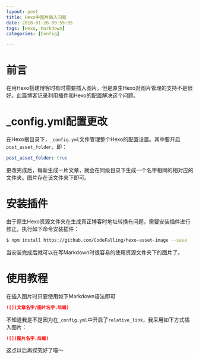 ```yaml
---
layout: post
title: Hexo中图片插入问题
date: 2018-01-26 09:59:05
tags: [Hexo, Markdown]
categories: [Config]

---
```


# 前言

在用Hexo搭建博客时有时需要插入图片，但是原生Hexo对图片管理的支持不是很好。此篇博客记录利用插件和Hexo的配置解决这个问题。

# \_config.yml配置更改

在Hexo根目录下，`_config.yml`文件管理整个Hexo的配置设置。其中要开启`post_asset_folder`，即：
``` yml
post_asset_folder: true
```
更改完成后，每新生成一片文章，就会在同级目录下生成一个名字相同的相对应的文件夹。图片存在该文件夹下即可。

# 安装插件

由于原生Hexo资源文件夹在生成真正博客时地址转换有问题，需要安装插件进行修正。执行如下命令安装插件：
``` bash
$ npm install https://github.com/CodeFalling/hexo-asset-image --save
```
当安装完成后就可以在写Markdown时很容易的使用资源文件夹下的图片了。

# 使用教程

在插入图片时只要使用如下Markdown语法即可
``` markdown
![](文章名字/图片名字.后缀)
```
不知道我是不是因为在`_config.yml`中开启了`relative_link`，我采用如下方式插入图片：
``` markdown
![](图片名字.后缀)
```
这点以后再探究好了喵～

